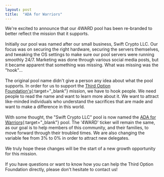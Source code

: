 ```yaml
---
layout: post
title:  "ADA for Warriors"
---
```

We're excited to announce that our 4WARD pool has been re-branded to better reflect the mission that it supports.
<br /><br />
Initially our pool was named after our small business, Swift Crypto LLC.  Our focus was on securing the right hardware, securing the servers themselves, and tweaking the OS settings to make sure our pool servers were running smoothly 24/7.  Marketing was done through various social media posts, but it became apparent that something was missing.  What was missing was the "hook"...
<br /><br />
The original pool name didn't give a person any idea about what the pool supports.  In order for us to support the [Third Option Foundation's](https://www.thirdoptionfoundation.org/){:target="_blank"} mission, we have to hook people.  We need people to read the name and want to learn more about it.  We want to attract like-minded individuals who understand the sacrifices that are made and want to make a difference in this world.
<br/><br/>
With some thought, the "Swift Crypto LLC" pool is now named the [ADA for Warriors](https://4wardpool.swiftcryptollc.com){:target="_blank"} pool.  The '4WARD' ticker will remain the same, as our goal is to help members of this community, and their families, to move forward through their troubled times.  We are also changing the variable fee from 3% to 0% in order to attract new delegates.
<br /><br />
We truly hope these changes will be the start of a new growth opportunity for this mission.
<br /><br />
If you have questions or want to know how you can help the Third Option Foundation directly, please don't hesitate to contact us!